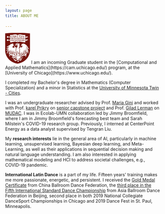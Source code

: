 ```yaml
---
layout: page
title: ABOUT ME

---
```

<img src="uc.jpeg" width="80" height="100">
I am an incoming Graduate student in the [Computational and Applied Mathematics](https://cam.uchicago.edu/) program, at the [University of Chicago](https://www.uchicago.edu/).                  


I completed my Bachelor's degree in Mathematics (Computer Specialization) and a minor in Statistics at the [University of Minnesota Twin - Cities](https://twin-cities.umn.edu/). 

I was an undergraduate researcher advised by Prof. [Maria Gini](https://www-users.cs.umn.edu/~gini/) and worked with Prof. [karel Prikry](https://de.wikipedia.org/wiki/Karel_Prikry) on [senior capstone project]() and Prof. [Gilad Lerman](http://www-users.math.umn.edu/~lerman/) on [MUDAC](http://www.mudac.org/mankato/). I was in Ecolab-UMN collaboration led by Jimmy Broomfield, where I am in Jimmy Broomfield's forecasting best team and Sarah Milstein's COVID-19 research group. Previously, I interned at CenterPoint Energy as a data analyst supervised by Tengran Liu.

My **research interests** lie in the general area of AI, particularly in machine learning, unsupervised learning, Bayesian deep learning, and Meta-Learning, as well as their applications in sequential decision making and natural language understanding. I am also interested in applying mathematical modeling and HCI to address societal challenges, e.g., COVID-19 pandemic.

**International Latin Dance** is a part of my life. Fifteen years' training makes me more passionate, energetic, and persistent. I received the [Gold Medal Certificate](assets/img/gold.jpg) from China Ballroom Dance Federation, the [third place in the Fifth International Standard Dance Championship](assets/img/abdf2.jpg) from Asia Ballroom Dance Federation in Beijing, second place in both 2019 National Collegiate DanceSport Championships in Chicago and 2019 Dance Fest in St. Paul, Minneapolis.

